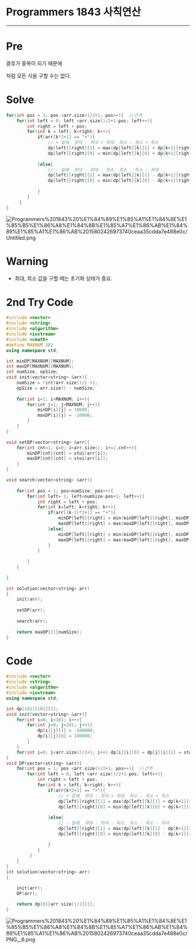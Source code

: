 # Programmers 1843 사칙연산

---

# Pre

괄호가 중복이 되기 때문에 

처럼 모든 식을 구할 수는 없다.

# Solve

```cpp
for(int pos = 1; pos <arr.size()/2+1; pos++){  //간격
    for(int left = 0; left <arr.size()/2+1-pos; left++){
        int right = left + pos;
        for(int k = left; k<right; k++){
            if(arr[k*2+1] == "+"){
                // + 일때  최대 : 최대 + 최대  최소 : 최소 + 최소
                dp[left][right][1] = max(dp[left][k][1] + dp[k+1][right][1] ,dp[left][right][1]);
                dp[left][right][0] = min(dp[left][k][0] + dp[k+1][right][0], dp[left][right][0]);
        
            }else{
                // - 일때  최대 : 최대 - 최소  최소 : 최소 - 최대
                dp[left][right][1] = max(dp[left][k][1] - dp[k+1][right][0] , dp[left][right][1]);
                dp[left][right][0] = min(dp[left][k][0] - dp[k+1][right][1] , dp[left][right][0]);
   
            }        
        }
     }
}
```

![Programmers%201843%20%E1%84%89%E1%85%A1%E1%84%8E%E1%85%B5%E1%86%A8%E1%84%8B%E1%85%A7%E1%86%AB%E1%84%89%E1%85%A1%E1%86%AB%2015802426973740ceaa35cdda7e488e0c/Untitled.png](Programmers%201843%20%E1%84%89%E1%85%A1%E1%84%8E%E1%85%B5%E1%86%A8%E1%84%8B%E1%85%A7%E1%86%AB%E1%84%89%E1%85%A1%E1%86%AB%2015802426973740ceaa35cdda7e488e0c/Untitled.png)

# Warning

- 최대, 최소 값을 구할 때는 초기화 상태가 중요.

# 2nd Try Code

```cpp
#include <vector>
#include <string>
#include <algorithm>
#include <iostream>
#include <cmath>
#define MAXNUM 102
using namespace std;

int minDP[MAXNUM][MAXNUM];
int maxDP[MAXNUM][MAXNUM];
int numSize, opSize;
void init(vector<string> &arr){
    numSize = (int)arr.size()/2 +1;
    opSize = arr.size() - numSize;
    
    for(int i=1; i<MAXNUM; i++){
        for(int j=1; j<MAXNUM; j++){
            minDP[i][j] = 10000;
            maxDP[i][j] = -10000;
        }
    }
}

void setDP(vector<string> &arr){
    for(int cnt=1, i=0; i<arr.size(); i+=2,cnt++){
        minDP[cnt][cnt] = stoi(arr[i]);
        maxDP[cnt][cnt] = stoi(arr[i]);
    }
}

void search(vector<string> &arr){
    
    for(int pos = 1; pos<numSize; pos++){
        for(int left= 1; left<numSize-pos+1; left++){
            int right = left + pos;
            for(int k=left; k<right; k++){
                if(arr[(k-1)*2+1] == "+"){
                    minDP[left][right] = min(minDP[left][right], minDP[left][k] + minDP[k+1][right]);
                    maxDP[left][right] = max(maxDP[left][right], maxDP[left][k] + maxDP[k+1][right]);
                }else{
                    minDP[left][right] = min(minDP[left][right], minDP[left][k] - maxDP[k+1][right]);
                    maxDP[left][right] = max(maxDP[left][right], maxDP[left][k] - minDP[k+1][right]);
                }
            }
            
        }
    }
    
}

int solution(vector<string> arr)
{
    init(arr);
    
    setDP(arr);
    
    search(arr);
    
    return maxDP[1][numSize];
}
```

# Code

```cpp
#include <vector>
#include <string>
#include <algorithm>
#include <iostream>
using namespace std;

int dp[101][101][2];
void init(vector<string> &arr){
    for(int i=0; i<101; i++){
        for(int j=0; j<101; j++){
            dp[i][j][1] = -100000;
            dp[i][j][0] = 100000;
        }
    }
    for(int i=0; i<arr.size()/2+1; i++) dp[i][i][0] = dp[i][i][1] = stoi(arr[i*2]);
}
void DP(vector<string> &arr){
    for(int pos = 1; pos <arr.size()/2+1; pos++){  //간격
        for(int left = 0; left <arr.size()/2+1-pos; left++){
            int right = left + pos;
            for(int k = left; k<right; k++){
                if(arr[k*2+1] == "+"){
                    // + 일때  최대 : 최대 + 최대  최소 : 최소 + 최소
                    dp[left][right][1] = max(dp[left][k][1] + dp[k+1][right][1] ,dp[left][right][1]);
                    dp[left][right][0] = min(dp[left][k][0] + dp[k+1][right][0], dp[left][right][0]);
            
                }else{
                    // - 일때  최대 : 최대 - 최소  최소 : 최소 - 최대
                    dp[left][right][1] = max(dp[left][k][1] - dp[k+1][right][0] , dp[left][right][1]);
                    dp[left][right][0] = min(dp[left][k][0] - dp[k+1][right][1] , dp[left][right][0]);
       
                }        
            }
         }
    }
}
int solution(vector<string> arr)
{

    init(arr);
    DP(arr);
    
    return dp[0][arr.size()/2][1];
}
```

![Programmers%201843%20%E1%84%89%E1%85%A1%E1%84%8E%E1%85%B5%E1%86%A8%E1%84%8B%E1%85%A7%E1%86%AB%E1%84%89%E1%85%A1%E1%86%AB%2015802426973740ceaa35cdda7e488e0c/PNG__6.png](Programmers%201843%20%E1%84%89%E1%85%A1%E1%84%8E%E1%85%B5%E1%86%A8%E1%84%8B%E1%85%A7%E1%86%AB%E1%84%89%E1%85%A1%E1%86%AB%2015802426973740ceaa35cdda7e488e0c/PNG__6.png)